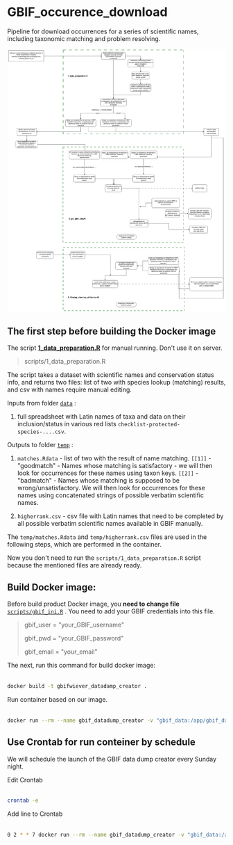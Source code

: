 # GBIF_occurence_download

Pipeline for download occurrences for a series of scientific names, including taxonomic matching and problem resolving.

![Workflow](./gbif_occ_downloader_workflow.png)


## The first step before building the Docker image

The script [**1_data_preparation.R**](scripts/1_data_preparation.R) for manual running. Don't use it on server.

> scripts/1_data_preparation.R 

The script takes a dataset with scientific names and conservation status info,  and returns two files: list of two with species lookup (matching) results, and csv with names require manual editing.

Inputs from folder [`data`](data) :
1. full spreadsheet with Latin names of taxa and data on their inclusion/status in various red lists `checklist-protected-species-....csv`.

Outputs to folder [`temp`](temp) :
1) `matches.Rdata` - list of two with the result of name matching.
   `[[1]]` - "goodmatch" - Names whose matching is satisfactory - we will then look for occurrences for these names using taxon keys.
   `[[2]]` - "badmatch" - Names whose matching is supposed to be wrong/unsatisfactory. We will then look for occurrences for these names using concatenated strings of possible verbatim scientific names.

2) `higherrank.csv` - csv file with Latin names that need to be completed by all possible verbatim scientific names available in GBIF manually.

The `temp/matches.Rdata` and `temp/higherrank.csv` files are used in the following steps, which are performed in the container.

Now you don't need to run the `scripts/1_data_preparation.R` script because the mentioned files are already ready.


## Build Docker image:


Before build product Docker image, you **need to change file** [`scripts/gbif_ini.R`](scripts/gbif_ini.R) . You need to add your GBIF credentials into this file. 

> gbif_user = "your_GBIF_username"
>
> gbif_pwd = "your_GBIF_password"
>
> gbif_email = "your_email"

The next, run this command for build docker image:

```bash

docker build -t gbifwiever_datadamp_creator .

```

Run container based on our image.


```bash

docker run --rm --name gbif_datadump_creator -v "gbif_data:/app/gbif_data" gbifwiever_datadamp_creator

```


## Use Crontab for run conteiner by schedule

We will schedule the launch of the GBIF data dump creator every Sunday night.

Edit Crontab 

```bash

crontab -e

```

Add line to Crontab

```bash

0 2 * * 7 docker run --rm --name gbif_datadump_creator -v "gbif_data:/app/gbif_data" gbifwiever_datadamp_creator

```
